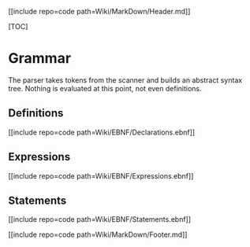 [[include repo=code path=Wiki/MarkDown/Header.md]]

[TOC]

# Grammar
The parser takes tokens from the scanner and builds an abstract syntax tree.  Nothing is evaluated at this point, not even definitions.

## Definitions

[[include repo=code path=Wiki/EBNF/Declarations.ebnf]]

## Expressions

[[include repo=code path=Wiki/EBNF/Expressions.ebnf]]

## Statements

[[include repo=code path=Wiki/EBNF/Statements.ebnf]]

[[include repo=code path=Wiki/MarkDown/Footer.md]]

